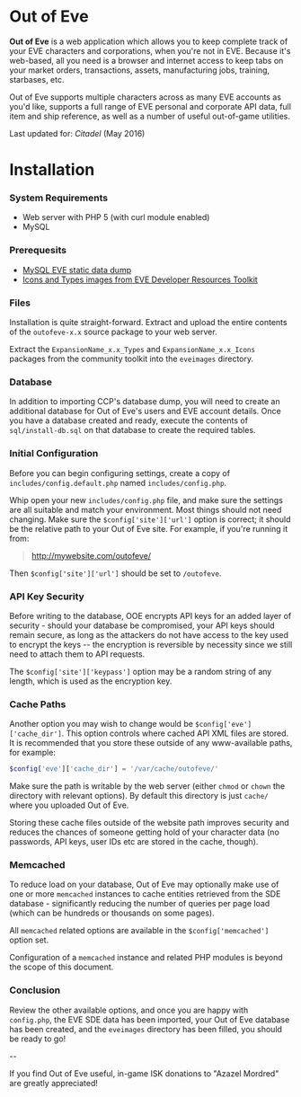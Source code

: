 Out of Eve
==========

**Out of Eve** is a web application which allows you to keep complete track of your EVE characters and corporations, when you're not in EVE. Because it's web-based, all you need is a browser and internet access to keep tabs on your market orders, transactions, assets, manufacturing jobs, training, starbases, etc.

Out of Eve supports multiple characters across as many EVE accounts as you'd like, supports a full range of EVE personal and corporate API data, full item and ship reference, as well as a number of useful out-of-game utilities.

Last updated for: *Citadel* (May 2016)


Installation
============

### System Requirements
* Web server with PHP 5 (with curl module enabled)
* MySQL


### Prerequesits
* [MySQL EVE static data dump](https://www.fuzzwork.co.uk/dump/)
* [Icons and Types images from EVE Developer Resources Toolkit](https://developers.eveonline.com/resource/resources)


### Files

Installation is quite straight-forward. Extract and upload the entire contents of the `outofeve-x.x` source package to your web server.

Extract the `ExpansionName_x.x_Types` and `ExpansionName_x.x_Icons` packages from the community toolkit into the `eveimages` directory.


### Database

In addition to importing CCP's database dump, you will need to create an additional database for Out of Eve's users and EVE account details. Once you have a database created and ready, execute the contents of `sql/install-db.sql` on that database to create the required tables.


### Initial Configuration

Before you can begin configuring settings, create a copy of `includes/config.default.php` named `includes/config.php`.

Whip open your new `includes/config.php` file, and make sure the settings are all suitable and match your environment. Most things should not need changing. Make sure the `$config['site']['url']` option is correct; it should be the relative path to your Out of Eve site. For example, if you're running it from:

> http://mywebsite.com/outofeve/

Then `$config['site']['url']` should be set to `/outofeve`.


### API Key Security

Before writing to the database, OOE encrypts API keys for an added layer of security - should your database be compromised, your API keys should remain secure, as long as the attackers do not have access to the key used to encrypt the keys -- the encryption is reversible by necessity since we still need to attach them to API requests.

The `$config['site']['keypass']` option may be a random string of any length, which is used as the encryption key.


### Cache Paths

Another option you may wish to change would be `$config['eve']['cache_dir']`. This option controls where cached API XML files are stored. It is recommended that you store these outside of any www-available paths, for example:

```php
$config['eve']['cache_dir'] = '/var/cache/outofeve/'
```

Make sure the path is writable by the web server (either `chmod` or `chown` the directory with relevant options). By default this directory is just `cache/` where you uploaded Out of Eve.

Storing these cache files outside of the website path improves security and reduces the chances of someone getting hold of your character data (no passwords, API keys, user IDs etc are stored in the cache, though).


### Memcached

To reduce load on your database, Out of Eve may optionally make use of one or more `memcached` instances to cache entities retrieved from the SDE database - significantly reducing the number of queries per page load (which can be hundreds or thousands on some pages).

All `memcached` related options are available in the `$config['memcached']` option set.

Configuration of a `memcached` instance and related PHP modules is beyond the scope of this document.


### Conclusion

Review the other available options, and once you are happy with `config.php`, the EVE SDE data has been imported, your Out of Eve database has been created, and the `eveimages` directory has been filled, you should be ready to go!


--

If you find Out of Eve useful, in-game ISK donations to "Azazel Mordred" are greatly appreciated!
